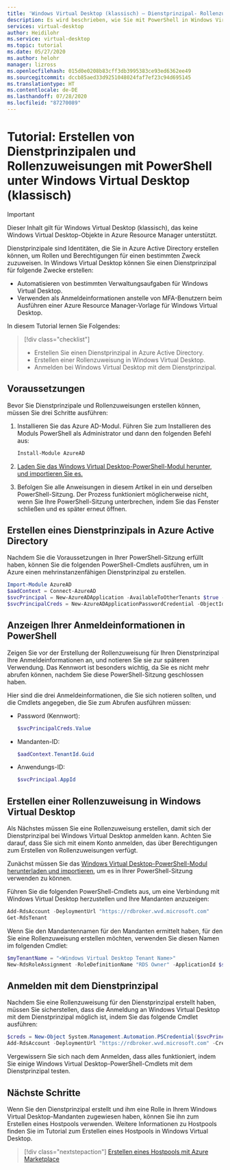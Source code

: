 ```yaml
---
title: 'Windows Virtual Desktop (klassisch) – Dienstprinzipal- Rollenzuweisung: Azure'
description: Es wird beschrieben, wie Sie mit PowerShell in Windows Virtual Desktop (klassisch) Dienstprinzipale erstellen und Rollen zuweisen.
services: virtual-desktop
author: Heidilohr
ms.service: virtual-desktop
ms.topic: tutorial
ms.date: 05/27/2020
ms.author: helohr
manager: lizross
ms.openlocfilehash: 015d0e0208b83cff3db3995383ce93ed6362ee49
ms.sourcegitcommit: dccb85aed33d9251048024faf7ef23c94d695145
ms.translationtype: HT
ms.contentlocale: de-DE
ms.lasthandoff: 07/28/2020
ms.locfileid: "87270089"
---
```

# <a name="tutorial-create-service-principals-and-role-assignments-with-powershell-in-windows-virtual-desktop-classic"></a>Tutorial: Erstellen von Dienstprinzipalen und Rollenzuweisungen mit PowerShell unter Windows Virtual Desktop (klassisch)

>[!IMPORTANT]
>Dieser Inhalt gilt für Windows Virtual Desktop (klassisch), das keine Windows Virtual Desktop-Objekte in Azure Resource Manager unterstützt.

Dienstprinzipale sind Identitäten, die Sie in Azure Active Directory erstellen können, um Rollen und Berechtigungen für einen bestimmten Zweck zuzuweisen. In Windows Virtual Desktop können Sie einen Dienstprinzipal für folgende Zwecke erstellen:

- Automatisieren von bestimmten Verwaltungsaufgaben für Windows Virtual Desktop.
- Verwenden als Anmeldeinformationen anstelle von MFA-Benutzern beim Ausführen einer Azure Resource Manager-Vorlage für Windows Virtual Desktop.

In diesem Tutorial lernen Sie Folgendes:

> [!div class="checklist"]
> * Erstellen Sie einen Dienstprinzipal in Azure Active Directory.
> * Erstellen einer Rollenzuweisung in Windows Virtual Desktop.
> * Anmelden bei Windows Virtual Desktop mit dem Dienstprinzipal.

## <a name="prerequisites"></a>Voraussetzungen

Bevor Sie Dienstprinzipale und Rollenzuweisungen erstellen können, müssen Sie drei Schritte ausführen:

1. Installieren Sie das Azure AD-Modul. Führen Sie zum Installieren des Moduls PowerShell als Administrator und dann den folgenden Befehl aus:

    ```powershell
    Install-Module AzureAD
    ```

2. [Laden Sie das Windows Virtual Desktop-PowerShell-Modul herunter, und importieren Sie es.](/powershell/windows-virtual-desktop/overview/)

3. Befolgen Sie alle Anweisungen in diesem Artikel in ein und derselben PowerShell-Sitzung. Der Prozess funktioniert möglicherweise nicht, wenn Sie Ihre PowerShell-Sitzung unterbrechen, indem Sie das Fenster schließen und es später erneut öffnen.

## <a name="create-a-service-principal-in-azure-active-directory"></a>Erstellen eines Dienstprinzipals in Azure Active Directory

Nachdem Sie die Voraussetzungen in Ihrer PowerShell-Sitzung erfüllt haben, können Sie die folgenden PowerShell-Cmdlets ausführen, um in Azure einen mehrinstanzenfähigen Dienstprinzipal zu erstellen.

```powershell
Import-Module AzureAD
$aadContext = Connect-AzureAD
$svcPrincipal = New-AzureADApplication -AvailableToOtherTenants $true -DisplayName "Windows Virtual Desktop Svc Principal"
$svcPrincipalCreds = New-AzureADApplicationPasswordCredential -ObjectId $svcPrincipal.ObjectId
```
## <a name="view-your-credentials-in-powershell"></a>Anzeigen Ihrer Anmeldeinformationen in PowerShell

Zeigen Sie vor der Erstellung der Rollenzuweisung für Ihren Dienstprinzipal Ihre Anmeldeinformationen an, und notieren Sie sie zur späteren Verwendung. Das Kennwort ist besonders wichtig, da Sie es nicht mehr abrufen können, nachdem Sie diese PowerShell-Sitzung geschlossen haben.

Hier sind die drei Anmeldeinformationen, die Sie sich notieren sollten, und die Cmdlets angegeben, die Sie zum Abrufen ausführen müssen:

- Password (Kennwort):

    ```powershell
    $svcPrincipalCreds.Value
    ```

- Mandanten-ID:

    ```powershell
    $aadContext.TenantId.Guid
    ```

- Anwendungs-ID:

    ```powershell
    $svcPrincipal.AppId
    ```

## <a name="create-a-role-assignment-in-windows-virtual-desktop"></a>Erstellen einer Rollenzuweisung in Windows Virtual Desktop

Als Nächstes müssen Sie eine Rollenzuweisung erstellen, damit sich der Dienstprinzipal bei Windows Virtual Desktop anmelden kann. Achten Sie darauf, dass Sie sich mit einem Konto anmelden, das über Berechtigungen zum Erstellen von Rollenzuweisungen verfügt.

Zunächst müssen Sie das [Windows Virtual Desktop-PowerShell-Modul herunterladen und importieren](/powershell/windows-virtual-desktop/overview/), um es in Ihrer PowerShell-Sitzung verwenden zu können.

Führen Sie die folgenden PowerShell-Cmdlets aus, um eine Verbindung mit Windows Virtual Desktop herzustellen und Ihre Mandanten anzuzeigen:

```powershell
Add-RdsAccount -DeploymentUrl "https://rdbroker.wvd.microsoft.com"
Get-RdsTenant
```

Wenn Sie den Mandantennamen für den Mandanten ermittelt haben, für den Sie eine Rollenzuweisung erstellen möchten, verwenden Sie diesen Namen im folgenden Cmdlet:

```powershell
$myTenantName = "<Windows Virtual Desktop Tenant Name>"
New-RdsRoleAssignment -RoleDefinitionName "RDS Owner" -ApplicationId $svcPrincipal.AppId -TenantName $myTenantName
```

## <a name="sign-in-with-the-service-principal"></a>Anmelden mit dem Dienstprinzipal

Nachdem Sie eine Rollenzuweisung für den Dienstprinzipal erstellt haben, müssen Sie sicherstellen, dass die Anmeldung an Windows Virtual Desktop mit dem Dienstprinzipal möglich ist, indem Sie das folgende Cmdlet ausführen:

```powershell
$creds = New-Object System.Management.Automation.PSCredential($svcPrincipal.AppId, (ConvertTo-SecureString $svcPrincipalCreds.Value -AsPlainText -Force))
Add-RdsAccount -DeploymentUrl "https://rdbroker.wvd.microsoft.com" -Credential $creds -ServicePrincipal -AadTenantId $aadContext.TenantId.Guid
```

Vergewissern Sie sich nach dem Anmelden, dass alles funktioniert, indem Sie einige Windows Virtual Desktop-PowerShell-Cmdlets mit dem Dienstprinzipal testen.

## <a name="next-steps"></a>Nächste Schritte

Wenn Sie den Dienstprinzipal erstellt und ihm eine Rolle in Ihrem Windows Virtual Desktop-Mandanten zugewiesen haben, können Sie ihn zum Erstellen eines Hostpools verwenden. Weitere Informationen zu Hostpools finden Sie im Tutorial zum Erstellen eines Hostpools in Windows Virtual Desktop.

 > [!div class="nextstepaction"]
 > [Erstellen eines Hostpools mit Azure Marketplace](create-host-pools-azure-marketplace-2019.md)
